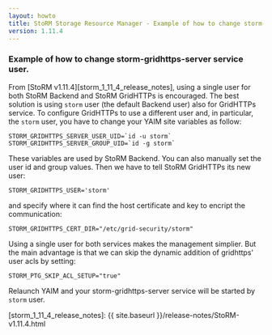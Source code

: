 ```yaml
---
layout: howto
title: StoRM Storage Resource Manager - Example of how to change storm-gridhttps-server service user
version: 1.11.4
---
```


### Example of how to change storm-gridhttps-server service user.

From [StoRM v1.11.4][storm_1_11_4_release_notes], using a single user for both StoRM Backend and StoRM GridHTTPs is encouraged. The best solution is using ```storm``` user (the default Backend user) also for GridHTTPs service.
To configure GridHTTPs to use a different user and, in particular, the ```storm``` user, you have to change your YAIM site variables as follow:

	STORM_GRIDHTTPS_SERVER_USER_UID=`id -u storm`
	STORM_GRIDHTTPS_SERVER_GROUP_UID=`id -g storm`

These variables are used by StoRM Backend. You can also manually set the user id and group values.
Then we have to tell StoRM GridHTTPs its new user:

	STORM_GRIDHTTPS_USER='storm'

and specify where it can find the host certificate and key to encript the communication:

	STORM_GRIDHTTPS_CERT_DIR="/etc/grid-security/storm"

Using a single user for both services makes the management simplier.
But the main advantage is that we can skip the dynamic addition of gridhttps' user acls by setting:

	STORM_PTG_SKIP_ACL_SETUP="true"

Relaunch YAIM and your storm-gridhttps-server service will be started by ```storm``` user.


[storm_1_11_4_release_notes]: {{ site.baseurl }}/release-notes/StoRM-v1.11.4.html
